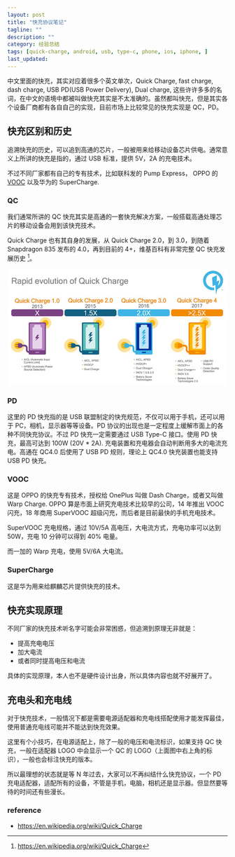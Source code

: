 ```yaml
---
layout: post
title: "快充协议笔记"
tagline: ""
description: ""
category: 经验总结
tags: [quick-charge, android, usb, type-c, phone, ios, iphone, ]
last_updated:
---
```


中文里面的快充，其实对应着很多个英文单次，Quick Charge, fast charge, dash charge, USB PD(USB Power Delivery), Dual charge, 这些许许多多的名词，在中文的语境中都被叫做快充其实是不太准确的。虽然都叫快充，但是其实各个设备厂商都有各自自己的实现，目前市场上比较常见的快充实现是 QC，PD。

## 快充区别和历史
追溯快充的历史，可以追到高通的芯片，一般被用来给移动设备芯片供电。通常意义上所讲的快充是指的，通过 USB 标准，提供 5V，2A 的充电技术。

不过不同厂家都有自己的专有技术，比如联科发的 Pump Express， OPPO 的 [VOOC](https://en.wikipedia.org/wiki/VOOC) 以及华为的 SuperCharge.

### QC
我们通常所讲的 QC 快充其实是高通的一套快充解决方案，一般搭载高通处理芯片的移动设备会用到该快充技术。

Quick Charge 也有其自身的发展，从 Quick Charge 2.0，到 3.0，到随着 Snapdragon 835 发布的 4.0，再到目前的 4+，维基百科有非常完整 QC 快充发展历史 [^qc]。

![qc history](/assets/quick-charge-qc-4-history.jpg)

### PD
这里的 PD 快充指的是 USB 联盟制定的快充规范，不仅可以用于手机，还可以用于 PC，相机，显示器等等设备。PD 协议的出现也是一定程度上缓解市面上的各种不同快充协议。不过 PD 快充一定需要通过 USB Type-C 接口。使用 PD 快充，最高可达到 100W (20V * 2A). 充电装置和充电器会自动判断用多大的电流充电。高通在 QC4.0 后使用了 USB PD 规则，理论上 QC4.0 快充装置也能支持 USB PD 快充。

### VOOC
这是 OPPO 的快充专有技术，授权给 OnePlus 叫做 Dash Charge，或者又叫做 Warp Charge. OPPO 算是市面上研究充电技术比较早的公司，14 年推出 VOOC 闪充，18 年商用 SuperVOOC 超级闪充，而后者是目前最快的手机充电技术。

SuperVOOC 充电规格，通过 10V/5A 高电压，大电流方式，充电功率可以达到 50W，充电 10 分钟可以得到 40% 电量。

而一加的 Warp 充电，使用 5V/6A 大电流。

### SuperCharge
这是华为用来给麒麟芯片提供快充的技术。

## 快充实现原理
不同厂家的快充技术听名字可能会非常困惑，但追溯到原理无非就是：

- 提高充电电压
- 加大电流
- 或者同时提高电压和电流

具体的实现原理，本人也不是硬件设计出身，所以具体内容也就不好展开了。

## 充电头和充电线
对于快充技术，一般情况下都是需要电源适配器和充电线搭配使用才能发挥最佳，使用普通充电线可能并不能达到快充效果。

这里有个小技巧，在电源适配上，除了一般的电压和电流标识，如果支持 QC 快充，一般在适配器 LOGO 中会显示一个 QC 的 LOGO（上面图中右上角的标识），一般也会标注快充的版本。

所以最理想的状态就是等 N 年过去，大家可以不再纠结什么快充协议，一个 PD 充电适配器，适配所有的设备，不管是手机，电脑，相机还是显示器。但显然要等待的时间还有些漫长。

### reference

- <https://en.wikipedia.org/wiki/Quick_Charge>


[^qc]: <https://en.wikipedia.org/wiki/Quick_Charge>
